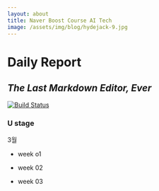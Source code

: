 ```yaml
---
layout: about
title: Naver Boost Course AI Tech
image: /assets/img/blog/hydejack-9.jpg
---
```

# Daily Report
## _The Last Markdown Editor, Ever_


[![Build Status](https://travis-ci.org/joemccann/dillinger.svg?branch=master)](https://travis-ci.org/joemccann/dillinger)

### U stage
3월
- week o1

- week 02
- week 03

